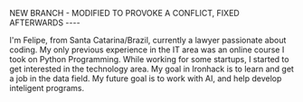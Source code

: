 NEW BRANCH - MODIFIED TO PROVOKE A CONFLICT, FIXED AFTERWARDS ----

I'm Felipe, from Santa Catarina/Brazil, currently a lawyer passionate about coding. My only previous experience in the IT area was an online course I took on Python Programming.
While working for some startups, I started to get interested in the technology area. My goal in Ironhack is to learn and get a job in the data field. 
My future goal is to work with AI, and help develop inteligent programs.

